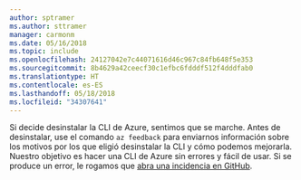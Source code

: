 ```yaml
---
author: sptramer
ms.author: sttramer
manager: carmonm
ms.date: 05/16/2018
ms.topic: include
ms.openlocfilehash: 24127042e7c44071616d46c967c84fb648f5e353
ms.sourcegitcommit: 8b4629a42ceecf30c1efbc6fdddf512f4dddfab0
ms.translationtype: HT
ms.contentlocale: es-ES
ms.lasthandoff: 05/18/2018
ms.locfileid: "34307641"
---
```

Si decide desinstalar la CLI de Azure, sentimos que se marche. Antes de desinstalar, use el comando `az feedback` para enviarnos información sobre los motivos por los que eligió desinstalar la CLI y cómo podemos mejorarla. Nuestro objetivo es hacer una CLI de Azure sin errores y fácil de usar. Si se produce un error, le rogamos que [abra una incidencia en GitHub](https://github.com/Azure/azure-cli/issues).
